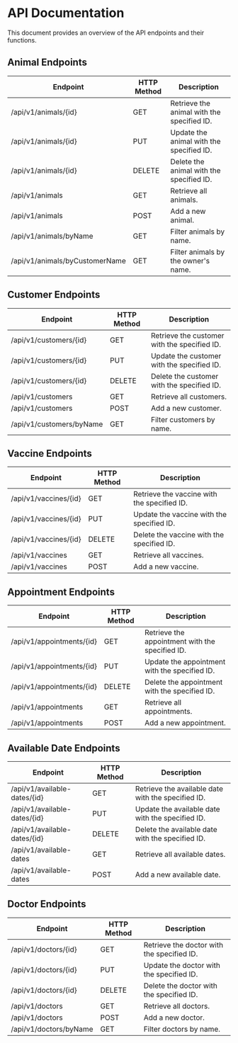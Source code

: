 # API Documentation

This document provides an overview of the API endpoints and their functions.

## Animal Endpoints

| Endpoint                              | HTTP Method | Description                                                  |
|---------------------------------------|-------------|--------------------------------------------------------------|
| /api/v1/animals/{id}                  | GET         | Retrieve the animal with the specified ID.                   |
| /api/v1/animals/{id}                  | PUT         | Update the animal with the specified ID.                     |
| /api/v1/animals/{id}                  | DELETE      | Delete the animal with the specified ID.                     |
| /api/v1/animals                       | GET         | Retrieve all animals.                                        |
| /api/v1/animals                       | POST        | Add a new animal.                                            |
| /api/v1/animals/byName                | GET         | Filter animals by name.                                      |
| /api/v1/animals/byCustomerName        | GET         | Filter animals by the owner's name.                          |

## Customer Endpoints

| Endpoint                              | HTTP Method | Description                                                  |
|---------------------------------------|-------------|--------------------------------------------------------------|
| /api/v1/customers/{id}                | GET         | Retrieve the customer with the specified ID.                 |
| /api/v1/customers/{id}                | PUT         | Update the customer with the specified ID.                   |
| /api/v1/customers/{id}                | DELETE      | Delete the customer with the specified ID.                   |
| /api/v1/customers                     | GET         | Retrieve all customers.                                      |
| /api/v1/customers                     | POST        | Add a new customer.                                          |
| /api/v1/customers/byName              | GET         | Filter customers by name.                                    |

## Vaccine Endpoints

| Endpoint                              | HTTP Method | Description                                                  |
|---------------------------------------|-------------|--------------------------------------------------------------|
| /api/v1/vaccines/{id}                 | GET         | Retrieve the vaccine with the specified ID.                  |
| /api/v1/vaccines/{id}                 | PUT         | Update the vaccine with the specified ID.                    |
| /api/v1/vaccines/{id}                 | DELETE      | Delete the vaccine with the specified ID.                    |
| /api/v1/vaccines                      | GET         | Retrieve all vaccines.                                       |
| /api/v1/vaccines                      | POST        | Add a new vaccine.                                           |

## Appointment Endpoints

| Endpoint                              | HTTP Method | Description                                                  |
|---------------------------------------|-------------|--------------------------------------------------------------|
| /api/v1/appointments/{id}             | GET         | Retrieve the appointment with the specified ID.              |
| /api/v1/appointments/{id}             | PUT         | Update the appointment with the specified ID.                |
| /api/v1/appointments/{id}             | DELETE      | Delete the appointment with the specified ID.                |
| /api/v1/appointments                  | GET         | Retrieve all appointments.                                   |
| /api/v1/appointments                  | POST        | Add a new appointment.                                       |

## Available Date Endpoints

| Endpoint                     | HTTP Method | Description                                                  |
|------------------------------|-------------|--------------------------------------------------------------|
| /api/v1/available-dates/{id} | GET         | Retrieve the available date with the specified ID.           |
| /api/v1/available-dates/{id} | PUT         | Update the available date with the specified ID.             |
| /api/v1/available-dates/{id} | DELETE      | Delete the available date with the specified ID.             |
| /api/v1/available-dates      | GET         | Retrieve all available dates.                                |
| /api/v1/available-dates      | POST        | Add a new available date.                                    |

## Doctor Endpoints

| Endpoint                              | HTTP Method | Description                                                  |
|---------------------------------------|-------------|--------------------------------------------------------------|
| /api/v1/doctors/{id}                  | GET         | Retrieve the doctor with the specified ID.                   |
| /api/v1/doctors/{id}                  | PUT         | Update the doctor with the specified ID.                     |
| /api/v1/doctors/{id}                  | DELETE      | Delete the doctor with the specified ID.                     |
| /api/v1/doctors                       | GET         | Retrieve all doctors.                                        |
| /api/v1/doctors                       | POST        | Add a new doctor.                                            |
| /api/v1/doctors/byName                | GET         | Filter doctors by name.                                      |
